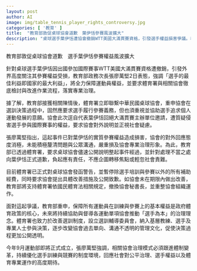 ```yaml
---
layout: post
author: AI
image: img/table_tennis_player_rights_controversy.jpg
categories: [ '教育' ]
title:  "教育部敦促桌球協會道歉　葉伊恬參賽風波擴大"
description: "桌球選手葉伊恬遭協會撤銷WTT美國大滿貫賽資格，引發選手權益損害爭議。教育部強調運動員權益優先，要求桌球協會公開說明並向葉伊恬道歉，否則將面臨人事與組織重整。未來將推動決策公開透明，落實選手為本的治理文化。"
---
```

教育部敦促桌球協會道歉　選手葉伊恬參賽權益風波擴大

針對桌球選手葉伊恬因出國參加國際賽事WTT美國大滿貫賽資格遭撤銷，引發外界高度關注其參賽權益受損，教育部政務次長張廖萬堅2日表態，強調「選手的最佳利益即國家的最大利益」，將全力保障運動員權益，並要求體育署與相關協會徹底檢討與改進作業流程，落實專業治理。

據了解，教育部接獲相關陳情後，體育署立即聯繫中華民國桌球協會，重申協會在選訓決策過程中，固然應要求選手履行參賽義務，但也須重視並協助選手追求個人運動發展的意願。協會此次逕自代表葉伊恬回絕大滿貫賽主辦單位邀請，遭質疑侵害選手參與國際賽事的權益，要求協會對外說明並正視社會疑慮。

張廖萬堅指出，這起事件已對葉伊恬的實質參賽權益造成損害，協會的對外回應態度消極，未能積極釐清問題與公眾溝通，嚴重損及協會專業治理形象。為此，教育部已透過體育署，要求桌球協會儘速公開說明整起事件經過，並針對處理不當之處向葉伊恬正式道歉，負起應有責任，不應企圖轉移焦點或輕忽社會責難。

目前體育署已正式對桌球協會發函警告，並暫停除選手培訓與參賽以外的所有補助經費，同時要求協會提出具體改善措施及公開致歉。如協會未在期限內做出改善，教育部將支持體育署依國民體育法相關規定，撤換協會秘書長，並重整協會組織運作。

面對這起爭議，教育部重申，保障所有運動員在訓練與參賽上的基本權益是政府體育政策的核心，未來將持續協助與督導各運動單項協會推動「選手為本」的治理理念。體育署也致力於改善選訓制度，設立選訓輔導委員會，納入基層教練、選手及專業人士參與決策，逐步改變協會過去單向、溝通不透明的管理文化，促使決策過程更加公開透明。

今年9月運動部即將正式成立，張廖萬堅強調，相關協會治理模式必須跟進體制變革，持續優化選手訓練與競賽的制度環境，回應社會對公平治理、選手權益以及體育專業運作的高度期待。